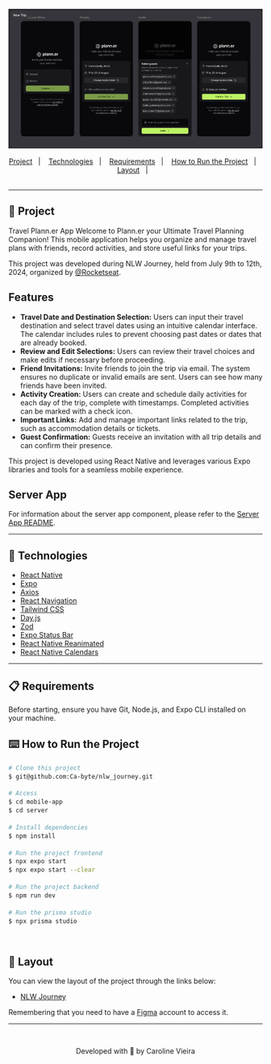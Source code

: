 <div align="center" id="top">

![project screens new trip](mobile-app/assets/images/project-cover-new-trip.png)

</div>

<div align="center">
  <a href="#memo-project">Project</a>&nbsp;&nbsp;&nbsp;|&nbsp;&nbsp;&nbsp;
  <a href="#rocket-technologies">Technologies</a>&nbsp;&nbsp;&nbsp;|&nbsp;&nbsp;&nbsp;
  <a href="#clipboard-requirements">Requirements</a>&nbsp;&nbsp;&nbsp;|&nbsp;&nbsp;&nbsp;
  <a href="#keyboard-how-to-run-the-project">How to Run the Project</a>&nbsp;&nbsp;&nbsp;|&nbsp;&nbsp;&nbsp;
  <a href="#art-layout">Layout</a>&nbsp;&nbsp;&nbsp;|&nbsp;&nbsp;&nbsp;
</div>

<br>

---

## :memo: Project 

Travel Plann.er App
Welcome to Plann.er your Ultimate Travel Planning Companion! This mobile application helps you organize and manage travel plans with friends, record activities, and store useful links for your trips.

This project was developed during NLW Journey, held from July 9th to 12th, 2024, organized by [@Rocketseat](https://github.com/Rocketseat).

## Features

- **Travel Date and Destination Selection:** Users can input their travel destination and select travel dates using an intuitive calendar interface. The calendar includes rules to prevent choosing past dates or dates that are already booked.
- **Review and Edit Selections:** Users can review their travel choices and make edits if necessary before proceeding.
- **Friend Invitations:** Invite friends to join the trip via email. The system ensures no duplicate or invalid emails are sent. Users can see how many friends have been invited.
- **Activity Creation:** Users can create and schedule daily activities for each day of the trip, complete with timestamps. Completed activities can be marked with a check icon.
- **Important Links:** Add and manage important links related to the trip, such as accommodation details or tickets.
- **Guest Confirmation:** Guests receive an invitation with all trip details and can confirm their presence.

This project is developed using React Native and leverages various Expo libraries and tools for a seamless mobile experience.


## Server App

For information about the server app component, please refer to the [Server App README](./server/README.md).

---

## :rocket: Technologies

- [React Native](https://reactnative.dev/)
- [Expo](https://expo.dev/)
- [Axios](https://axios-http.com/docs/intro)
- [React Navigation](https://reactnavigation.org/)
- [Tailwind CSS](https://tailwindcss.com/)
- [Day.js](https://day.js.org/)
- [Zod](https://zod.dev/)
- [Expo Status Bar](https://docs.expo.dev/versions/latest/sdk/status-bar/)
- [React Native Reanimated](https://docs.swmansion.com/react-native-reanimated/)
- [React Native Calendars](https://github.com/wix/react-native-calendars)

---

## :clipboard: Requirements

Before starting, ensure you have Git, Node.js, and Expo CLI installed on your machine.

## :keyboard: How to Run the Project

```bash
# Clone this project
$ git@github.com:Ca-byte/nlw_journey.git

# Access
$ cd mobile-app
$ cd server

# Install dependencies
$ npm install

# Run the project frontend
$ npx expo start
$ npx expo start --clear

# Run the project backend
$ npm run dev

# Run the prisma studio
$ npx prisma studio

```
<br>

## 🔖 Layout ##

You can view the layout of the project through the links below:
- [NLW Journey]([[[https://www.figma.com/community/file/1356738933008624188](https://www.figma.com/design/roK4HGbD6vUPHD5DEEoPc1/NLW-Journey-%E2%80%A2-Planejador-de-viagem-(Community)?node-id=3-376&t=Do5HHUBkWyL86tqZ-0)](https://www.figma.com/design/roK4HGbD6vUPHD5DEEoPc1/NLW-Journey-%E2%80%A2-Planejador-de-viagem-(Community)?node-id=0-1&t=Do5HHUBkWyL86tqZ-0)](https://www.figma.com/design/roK4HGbD6vUPHD5DEEoPc1/NLW-Journey-%E2%80%A2-Planejador-de-viagem-(Community)?node-id=3-376&t=Do5HHUBkWyL86tqZ-0))

Remembering that you need to have a [Figma](http://figma.com/) account to access it.

---

<br>

<p align="center">Developed with 💜 by Caroline Vieira</p>
